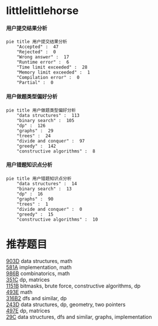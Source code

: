 # littlelittlehorse

<!-- tabs:start -->



#### **用户提交结果分析**

```mermaid
pie title 用户提交结果分析
    "Accepted" :  47
    "Rejected" :  0
    "Wrong answer" :  17
    "Runtime error" :  6
    "Time limit exceeded" :  28
    "Memory limit exceeded" :  1
    "Compilation error" :  0
    "Partial" :  0
```

#### **用户做题类型偏好分析**

```mermaid
pie title 用户做题类型偏好分析
    "data structures" :  113
    "binary search" :  105
    "dp" :  126
    "graphs" :  29
    "trees" :  24
    "divide and conquer" :  97
    "greedy" :  142
    "constructive algorithms" :  8
```
#### **用户错题知识点分析**

```mermaid
pie title 用户错题知识点分析
    "data structures" :  14
    "binary search" :  13
    "dp" :  16
    "graphs" :  90
    "trees" :  1
    "divide and conquer" :  0
    "greedy" :  15
    "constructive algorithms" :  10
```



<!-- tabs:end -->
# 推荐题目
[903D](https://codeforces.com/contest/903/problem/D)		data structures,
                        math		  
[581A](https://codeforces.com/contest/581/problem/A)		implementation,
                        math		  
[986B](https://codeforces.com/contest/986/problem/B)		combinatorics,
                        math		  
[351C](https://codeforces.com/contest/351/problem/C)		dp,
                        matrices		  
[1151B](https://codeforces.com/contest/1151/problem/B)		bitmasks,
                        brute force,
                        constructive algorithms,
                        dp		  
[493E](https://codeforces.com/contest/493/problem/E)		math		  
[316B2](https://codeforces.com/contest/316B/problem/2)		dfs and similar,
                        dp		  
[243D](https://codeforces.com/contest/243/problem/D)		data structures,
                        dp,
                        geometry,
                        two pointers		  
[497E](https://codeforces.com/contest/497/problem/E)		dp,
                        matrices		  
[29C](https://codeforces.com/contest/29/problem/C)		data structures,
                        dfs and similar,
                        graphs,
                        implementation		  
